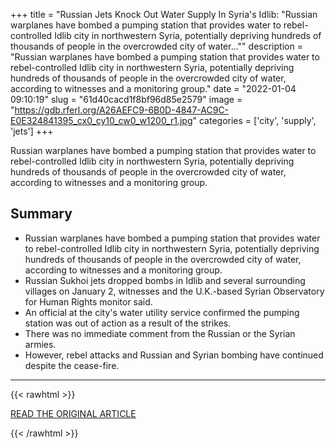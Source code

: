 +++
title = "Russian Jets Knock Out Water Supply In Syria's Idlib: \"Russian warplanes have bombed a pumping station that provides water to rebel-controlled Idlib city in northwestern Syria, potentially depriving hundreds of thousands of people in the overcrowded city of water...\""
description = "Russian warplanes have bombed a pumping station that provides water to rebel-controlled Idlib city in northwestern Syria, potentially depriving hundreds of thousands of people in the overcrowded city of water, according to witnesses and a monitoring group."
date = "2022-01-04 09:10:19"
slug = "61d40cacd1f8bf96d85e2579"
image = "https://gdb.rferl.org/A26AEFC9-6B0D-4847-AC9C-E0E324841395_cx0_cy10_cw0_w1200_r1.jpg"
categories = ['city', 'supply', 'jets']
+++

Russian warplanes have bombed a pumping station that provides water to rebel-controlled Idlib city in northwestern Syria, potentially depriving hundreds of thousands of people in the overcrowded city of water, according to witnesses and a monitoring group.

## Summary

- Russian warplanes have bombed a pumping station that provides water to rebel-controlled Idlib city in northwestern Syria, potentially depriving hundreds of thousands of people in the overcrowded city of water, according to witnesses and a monitoring group.
- Russian Sukhoi jets dropped bombs in Idlib and several surrounding villages on January 2, witnesses and the U.K.-based Syrian Observatory for Human Rights monitor said.
- An official at the city's water utility service confirmed the pumping station was out of action as a result of the strikes.
- There was no immediate comment from the Russian or the Syrian armies.
- However, rebel attacks and Russian and Syrian bombing have continued despite the cease-fire.

---

{{< rawhtml >}}
  <p class="article-category">
    <a target="_blank" href="https://www.rferl.org/a/russia-syria-water-station-bombing/31636562.html">READ THE ORIGINAL ARTICLE</a>
  </p>
{{< /rawhtml >}}
